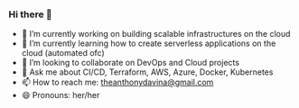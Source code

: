 ### Hi there 👋

- 🔭 I’m currently working on building scalable infrastructures on the cloud
- 🌱 I’m currently learning how to create serverless applications on the cloud (automated ofc)
- 👯 I’m looking to collaborate on DevOps and Cloud projects
- 💬 Ask me about CI/CD, Terraform, AWS, Azure, Docker, Kubernetes
- 📫 How to reach me: theanthonydavina@gmail.com
- 😄 Pronouns: her/her
